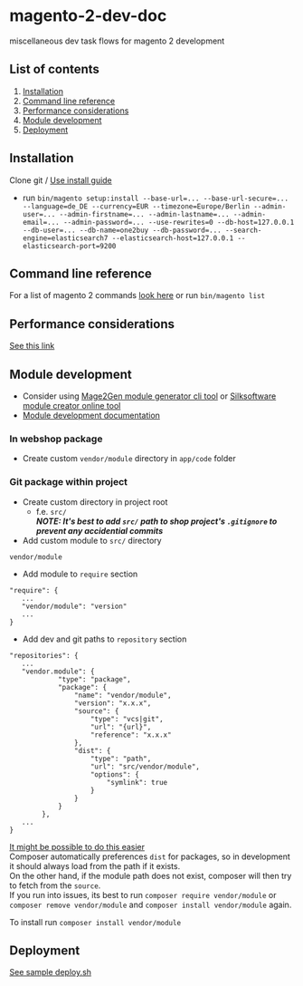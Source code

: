 # magento-2-dev-doc
miscellaneous dev task flows for magento 2 development

## List of contents
1. [Installation](#installation)
2. [Command line reference](#command-line-reference)
3. [Performance considerations](#performance-considerations)
4. [Module development](#module-development)
5. [Deployment](#deployment)

## Installation
Clone git / [Use install guide](https://devdocs.magento.com/guides/v2.4/install-gde/composer.html)
* run `bin/magento setup:install --base-url=... --base-url-secure=... --language=de_DE --currency=EUR --timezone=Europe/Berlin --admin-user=... --admin-firstname=... --admin-lastname=... --admin-email=... --admin-password=... --use-rewrites=0 --db-host=127.0.0.1 --db-user=... --db-name=one2buy --db-password=... --search-engine=elasticsearch7 --elasticsearch-host=127.0.0.1 --elasticsearch-port=9200`

## Command line reference
For a list of magento 2 commands [look here](https://devdocs.magento.com/guides/v2.4/config-guide/cli/config-cli-subcommands.html) or run `bin/magento list`

## Performance considerations
[See this link](https://www.atwix.com/magento-2/ways-to-make-theme-faster/)

## Module development
* Consider using [Mage2Gen module generator cli tool](https://pypi.org/project/Mage2Gen/) or [Silksoftware module creator online tool](https://modulecreator.silksoftware.com/magento-module-creator/magento2-module-creator.php)
* [Module development documentation](https://devdocs.magento.com/videos/fundamentals/create-a-new-module/)
### In webshop package
* Create custom `vendor/module` directory in `app/code` folder
### Git package within project
* Create custom directory in project root
  * f.e. `src/`  
**_NOTE: It's best to add `src/` path to shop project's `.gitignore` to prevent any accidential commits_**  
* Add custom module to `src/` directory
```
vendor/module
```
* Add module to `require` section
```
"require": {
   ...
   "vendor/module": "version"
   ...
}
```
* Add dev and git paths to `repository` section
```
"repositories": {
   ...
   "vendor.module": {
            "type": "package",
            "package": {
                "name": "vendor/module",
                "version": "x.x.x",
                "source": {
                    "type": "vcs|git",
                    "url": "{url}",
                    "reference": "x.x.x"
                },
                "dist": {
                    "type": "path",
                    "url": "src/vendor/module",
                    "options": {
                        "symlink": true
                    }
                }
            }
        },
   ...
}
```
[It might be possible to do this easier](https://laracasts.com/discuss/channels/general-discussion/switch-composer-package-from-vcs-to-path-and-back)  
Composer automatically preferences `dist` for packages, so in development it should always load from the path if it exists.  
On the other hand, if the module path does not exist, composer will then try to fetch from the `source`.  
If you run into issues, its best to run `composer require vendor/module` or `composer remove vendor/module` and `composer install vendor/module` again.

To install run `composer install vendor/module`

## Deployment
[See sample deploy.sh](https://github.com/Luc4G3r/magento-2-dev-doc/blob/main/SAMPLES/deploy.sh)
